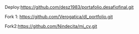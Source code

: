 Deploy:https://github.com/desz1983/portafolio.desafiofinal.git

Fork 1: https://github.com/Verogatica/dl_portfolio.git

Fork2:https://github.com/Nindecita/mi_cv.git
